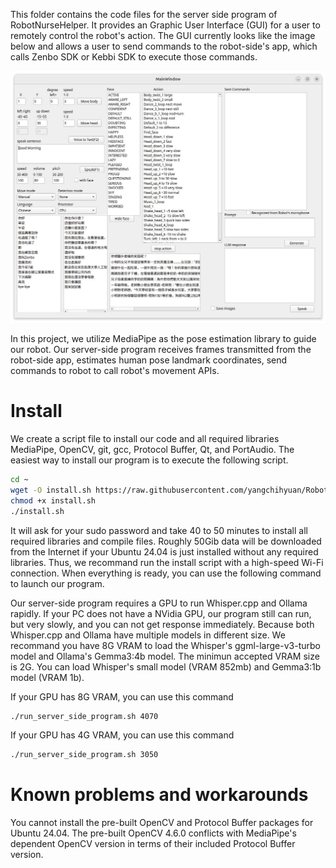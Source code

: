 This folder contains the code files for the server side program of RobotNurseHelper. It provides an Graphic User Interface (GUI) for a user to remotely control the robot's action. The GUI currently looks like the image below and allows a user to send commands to the robot-side's app, which calls Zenbo SDK or Kebbi SDK to execute those commands.

![GUI](GUI.jpg "GUI")

In this project, we utilize MediaPipe as the pose estimation library to guide our robot. Our server-side program receives frames transmitted from the robot-side app, estimates human pose landmark coordinates, send commands to robot to call robot's movement APIs.

# Install
We create a script file to install our code and all required libraries MediaPipe, OpenCV, git, gcc, Protocol Buffer, Qt, and PortAudio.
The easiest way to install our program is to execute the following script.
```sh
cd ~
wget -O install.sh https://raw.githubusercontent.com/yangchihyuan/RobotNurseHelper/refs/heads/master/Server/install.sh
chmod +x install.sh
./install.sh
```

It will ask for your sudo password and take 40 to 50 minutes to install all required libraries
and compile files. Roughly 50Gib data will be downloaded from the Internet if your Ubuntu 24.04 is just installed without any required libraries. Thus, we recommand run the install script with a high-speed Wi-Fi connection. When everything is ready, you can use the following command to launch our program.

Our server-side program requires a GPU to run Whisper.cpp and Ollama rapidly. If your PC does not have a NVidia GPU, our program still can run, but very slowly, and you can not get response immediately. Because both Whisper.cpp and Ollama have multiple models in different size. We recommand you have 8G VRAM to load the Whisper's ggml-large-v3-turbo model and Ollama's Gemma3:4b model. The minimun accepted VRAM size is 2G. You can load Whisper's small model (VRAM 852mb) and Gemma3:1b model (VRAM 1b).

If your GPU has 8G VRAM, you can use this command
```sh
./run_server_side_program.sh 4070
```
If your GPU has 4G VRAM, you can use this command
```sh
./run_server_side_program.sh 3050
```

# Known problems and workarounds
You cannot install the pre-built OpenCV and Protocol Buffer packages for Ubuntu 24.04. The pre-built OpenCV 4.6.0 conflicts with MediaPipe's dependent OpenCV version in terms of their included Protocol Buffer version.
